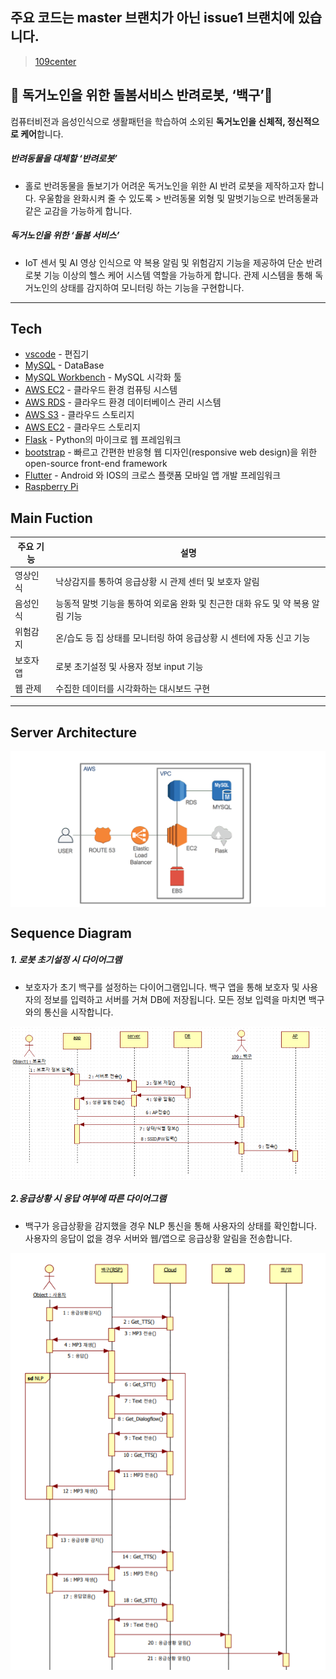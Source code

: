 ## 주요 코드는 master 브랜치가 아닌 issue1 브랜치에 있습니다.

>[109center](www.109center.com:5000)  

## 🐶 독거노인을 위한 돌봄서비스 반려로봇, ‘백구’🐶
컴퓨터비전과 음성인식으로 생활패턴을 학습하여 소외된 **독거노인을 신체적, 정신적으로 케어**합니다.



##### 반려동물을 대체할 ‘반려로봇’
 * 홀로 반려동물을 돌보기가 어려운 독거노인을 위한 AI 반려 로봇을 제작하고자 합니다. 우울함을 완화시켜 줄 수 있도록 > 반려동물 외형 및 말벗기능으로 반려동물과 같은 교감을 가능하게 합니다.
 ##### 독거노인을 위한 ‘돌봄 서비스’
 * IoT 센서 및 AI 영상 인식으로 약 복용 알림 및 위험감지 기능을 제공하여 단순 반려 로봇 기능 이상의 헬스 케어 시스템 역할을  가능하게 합니다. 관제 시스템을 통해 독거노인의 상태를 감지하여 모니터링 하는 기능을 구현합니다.

****

## Tech



* [vscode](https://code.visualstudio.com/) - 편집기
* [MySQL](https://www.mysql.com/) - DataBase
* [MySQL Workbench](https://www.mysql.com/products/workbench/) - MySQL 시각화 툴
* [AWS EC2](https://aws.amazon.com/ko/ec2/) - 클라우드 환경 컴퓨팅 시스템
* [AWS RDS](https://aws.amazon.com/ko/rds/) - 클라우드 환경 데이터베이스 관리 시스템
* [AWS S3](https://aws.amazon.com/ko/s3/) - 클라우드 스토리지
* [AWS EC2](https://aws.amazon.com/ko/ec2/) - 클라우드 스토리지
* [Flask](https://flask.palletsprojects.com/en/1.1.x/) -  Python의 마이크로 웹 프레임워크
* [bootstrap](https://getbootstrap.com/) -  빠르고 간편한 반응형 웹 디자인(responsive web design)을 위한 open-source front-end framework
* [Flutter](https://flutter.dev/) - Android 와 IOS의 크로스 플랫폼 모바일 앱 개발 프레임워크
* [Raspberry Pi](https://www.raspberrypi.org/documentation/usage/gpio/)


## Main Fuction
| 주요 기능 | 설명| 
| ------ | ------ | 
| 영상인식 | 낙상감지를 통하여 응급상황 시 관제 센터 및 보호자 알림 |
| 음성인식 | 능동적 말벗 기능을 통하여 외로움 완화 및 친근한 대화 유도 및 약 복용 알림 기능| 
| 위험감지 | 온/습도 등 집 상태를 모니터링 하여 응급상황 시 센터에 자동 신고 기능 | 
| 보호자 앱| 로봇 초기설정 및 사용자 정보 input 기능 |
| 웹 관제 | 수집한 데이터를 시각화하는 대시보드 구현 | 


****

## Server Architecture
<div align="center" style="display:flex;">
	<img src="./109project/architecture.PNG">
</div>

## Sequence Diagram
##### 1. 로봇 초기설정 시 다이어그램
* 보호자가 초기 백구를 설정하는 다이어그램입니다. 백구 앱을 통해 보호자 및 사용자의 정보를 입력하고 서버를 거쳐 DB에 저장됩니다. 모든 정보 입력을 마치면 백구와의 통신을 시작합니다.

<div align="center" style="display:flex;">
	<img src="./109project/diagram_2.png">
</div>

##### 2.응급상황 시 응답 여부에 따른 다이어그램
* 백구가 응급상황을 감지했을 경우 NLP 통신을 통해 사용자의 상태를 확인합니다. 사용자의 응답이 없을 경우 서버와 웹/앱으로 응급상황 알림을 전송합니다.

<div align="center" style="display:flex;">
	<img src="./109project/diagram_1.png">
</div>



